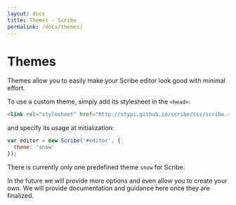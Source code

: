 ```yaml
---
layout: docs
title: Themes - Scribe
permalink: /docs/themes/
---
```


# Themes

Themes allow you to easily make your Scribe editor look good with minimal effort. 

To use a custom theme, simply add its stylesheet in the `<head>`:

```html
<link rel="stylesheet" href="http://stypi.github.io/scribe/css/scribe.snow.css" />
```

and specify its usage at initialization:

```javascript
var editor = new Scribe('#editor', {
  theme: 'snow'
});
```

There is currently only one predefined theme `snow` for Scribe.

In the future we will provide more options and even allow you to create your own. We will provide documentation and guidance here once they are finalized.
